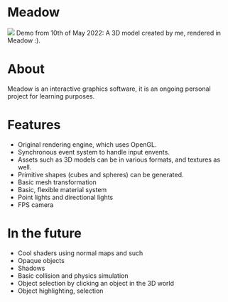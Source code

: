 # Meadow
![](https://github.com/Willecode/Meadow/blob/c1b37014e97ff206c5079712d8631b7ba411b30f/docs/gifs/goofy_demo10-5.gif)
Demo from 10th of May 2022:
A 3D model created by me, rendered in Meadow :).

# About
Meadow is an interactive graphics software, it is an ongoing personal project for learning purposes.

# Features
- Original rendering engine, which uses OpenGL.
- Synchronous event system to handle input envents.
- Assets such as 3D models can be in various formats, and textures as well.
- Primitive shapes (cubes and spheres) can be generated.
- Basic mesh transformation
- Basic, flexible material system
- Point lights and directional lights
- FPS camera

# In the future
- Cool shaders using normal maps and such
- Opaque objects
- Shadows
- Basic collision and physics simulation
- Object selection by clicking an object in the 3D world
- Object highlighting, selection 
